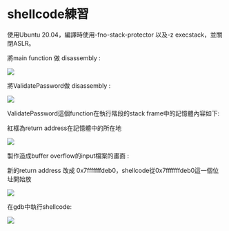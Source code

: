 # shellcode練習

使用Ubuntu 20.04，編譯時使用-fno-stack-protector 以及-z execstack，並關閉ASLR。

將main function 做 disassembly :

![](C:\Users\rr200\Documents\CCU\四上\安全程式設計\shellcode練習\dismain2.PNG)

將ValidatePassword做 disassembly :

![](C:\Users\rr200\Documents\CCU\四上\安全程式設計\shellcode練習\disval.PNG)



ValidatePassword這個function在執行階段的stack frame中的記憶體內容如下:

紅框為return address在記憶體中的所在地

![](C:\Users\rr200\Documents\CCU\四上\安全程式設計\shellcode練習\rsp.PNG)



製作造成buffer overflow的input檔案的畫面 :

新的return address 改成 0x7fffffffdeb0，shellcode從0x7fffffffdeb0這一個位址開始放

![](C:\Users\rr200\Documents\CCU\四上\安全程式設計\shellcode練習\input.PNG)



在gdb中執行shellcode:

![](C:\Users\rr200\Documents\CCU\四上\安全程式設計\shellcode練習\結果.PNG)



